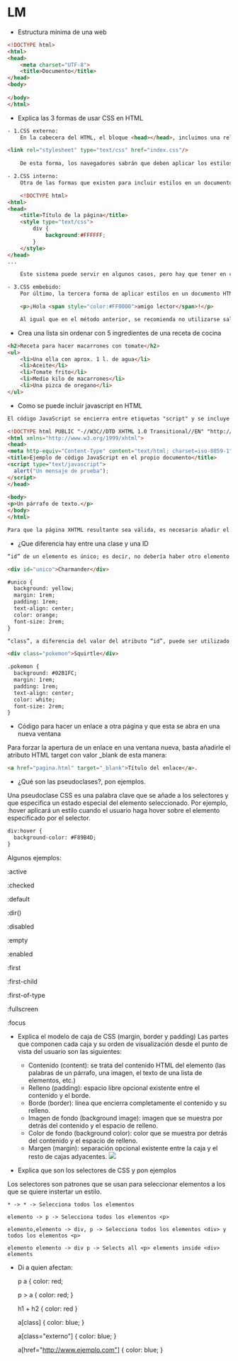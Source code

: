 # LM
- Estructura mínima de una web
```html
<!DOCTYPE html>
<html>
<head>
    <meta charset="UTF-8">
    <title>Documento</title>
</head>
<body>
    
</body>
</html>
```
- Explica las 3 formas de usar CSS en HTML
```html
- 1.CSS externo:
    En la cabecera del HTML, el bloque <head></head>, incluimos una relación al archivo CSS en cuestión:

<link rel="stylesheet" type="text/css" href="index.css"/>
    
    De esta forma, los navegadores sabrán que deben aplicar los estilos de este archivo (index.css) al documento HTML actual.

- 2.CSS interno:
    Otra de las formas que existen para incluir estilos en un documento HTML es la de añadirlos directamente en la cabecera HTML del documento:

    <!DOCTYPE html>
<html>
<head>
    <title>Título de la página</title>
    <style type="text/css">
        div {
            background:#FFFFFF;
        }
    </style>
</head>
...

    Este sistema puede servir en algunos casos, pero hay que tener en cuenta que utilizándolo, arruinamos la ventaja de tener los estilos en un documento independiente

- 3.CSS embebido:
    Por último, la tercera forma de aplicar estilos en un documento HTML es hacerlo directamente en las propias etiquetas, a través del atributo style:

    <p>¡Hola <span style="color:#FF0000">amigo lector</span>!</p>

    Al igual que en el método anterior, se recomienda no utilizarse salvo casos muy específicos, ya que se pierde la independencia de la presentación y contenido.
```
- Crea una lista sin ordenar con 5 ingredientes de una receta de cocina
```html
<h2>Receta para hacer macarrones con tomate</h2>
<ul>
    <li>Una olla con aprox. 1 l. de agua</li>
    <li>Aceite</li>
    <li>Tomate frito</li>
    <li>Medio kilo de macarrones</li>
    <li>Una pizca de oregano</li>
</ul>
```
- Como se puede incluir javascript en HTML
```html
El código JavaScript se encierra entre etiquetas "script" y se incluye en cualquier parte del documento. Aunque es correcto incluir cualquier bloque de código en cualquier zona de la página,se recomienda definir el código JavaScript dentro de la cabecera del documento (dentro de la etiqueta <head>):

<!DOCTYPE html PUBLIC "-//W3C//DTD XHTML 1.0 Transitional//EN" "http://www.w3.org/TR/xhtml1/DTD/xhtml1-transitional.dtd">
<html xmlns="http://www.w3.org/1999/xhtml">
<head>
<meta http-equiv="Content-Type" content="text/html; charset=iso-8859-1" />
<title>Ejemplo de código JavaScript en el propio documento</title>
<script type="text/javascript">
  alert("Un mensaje de prueba");
</script>
</head>
 
<body>
<p>Un párrafo de texto.</p>
</body>
</html>

Para que la página XHTML resultante sea válida, es necesario añadir el atributo type a la etiqueta "script". Los valores que se incluyen en el atributo type están estandarizados y para el caso de JavaScript, el valor correcto es text/javascript.
```
- ¿Que diferencia hay entre una clase y una ID
```html
“id” de un elemento es único; es decir, no debería haber otro elemento con el mismo nombre de identificador (id) dentro de tu documento HTML.

<div id="unico">Charmander</div>

#unico {
  background: yellow;
  margin: 1rem;
  padding: 1rem;
  text-align: center;
  color: orange;
  font-size: 2rem;
}

“class”, a diferencia del valor del atributo “id”, puede ser utilizado en más de un elemento de tu documento HTML, esto nos es muy beneficioso cuando tenemos que aplicar los mismos estilos a diferentes elementos.

<div class="pokemon">Squirtle</div>

.pokemon {
  background: #02B1FC;
  margin: 1rem;
  padding: 1rem;
  text-align: center;
  color: white;
  font-size: 2rem;
}

```
- Código para hacer un enlace a otra página y que esta se abra en una nueva ventana

Para forzar la apertura de un enlace en una ventana nueva, basta añadirle el atributo HTML target con valor _blank de esta manera: 
```html
<a href="pagina.html" target="_blank">Título del enlace</a>.

```
- ¿Qué son las pseudoclases?, pon ejemplos.

Una pseudoclase CSS es una palabra clave que se añade a los selectores y que especifica un estado especial del elemento seleccionado. Por ejemplo, :hover aplicará un estilo cuando el usuario haga hover sobre el elemento especificado por el selector.
```html
div:hover {
  background-color: #F89B4D;
}
```

Algunos ejemplos:

:active

:checked

:default

:dir()

:disabled

:empty

:enabled

:first

:first-child

:first-of-type

:fullscreen

:focus

- Explica el modelo de caja de CSS (margin, border y padding)
Las partes que componen cada caja y su orden de visualización desde el punto de vista del usuario son las siguientes:

   - Contenido (content): se trata del contenido HTML del elemento (las palabras de un párrafo, una imagen, el texto de una lista               de elementos, etc.)
   - Relleno (padding): espacio libre opcional existente entre el contenido y el borde.
   - Borde (border): línea que encierra completamente el contenido y su relleno.
   - Imagen de fondo (background image): imagen que se muestra por detrás del contenido y el espacio de relleno.
   - Color de fondo (background color): color que se muestra por detrás del contenido y el espacio de relleno.
   - Margen (margin): separación opcional existente entre la caja y el resto de cajas adyacentes.
   ![](https://www.laurachuburu.com.ar/images/tutoriales/css/modelo-de-caja.png)


- Explica que son los selectores de CSS y pon ejemplos

Los selectores son patrones que se usan para seleccionar elementos a los que se quiere instertar un estilo.
```
* -> * -> Selecciona todos los elementos

elemento -> p -> Selecciona todos los elementos <p>
    
elemento,elemento -> div, p -> Selecciona todos los elementos <div> y todos los elementos <p>
    
elemento elemento -> div p -> Selects all <p> elements inside <div> elements
```
- Di a quien afectan:

    p a { color: red;

    p > a { color: red; }

    h1 + h2 { color: red }

    a[class] { color: blue; }

    a[class="externo"] { color: blue; }

    a[href="http://www.ejemplo.com"] { color: blue; }
    
